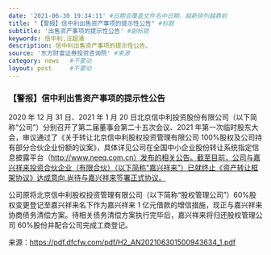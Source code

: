 ```yaml
---
date: '2021-06-30 19:34:11' #日期会覆盖文件名中日期，越新排列越靠前
title: "【警报】信中利出售资产事项的提示性公告" #标题
subtitle: '出售资产事项的提示性公告' #副标题
keywords: 信中利,汪超涌
description: 信中利出售资产事项的提示性公告。
source: '东方财富证券投资咨询院' #来源
category: news   #不要动
layout: post     #不要动
---
```


### 【警报】信中利出售资产事项的提示性公告

2020 年 12 月 31 日、2021 年 1 月 20 日北京信中利投资股份有限公司（以下简称“公司”）分别召开了第二届董事会第二十五次会议、2021 年第一次临时股东大会，审议通过了《关于转让北京信中利股权投资管理有限公司 100%股权及公司持有部分合伙企业份额的议案》，具体详见公司在全国中小企业股份转让系统指定信息披露平台（http://www.neeq.com.cn）发布的相关公告。截至目前，公司与嘉兴祥来投资合伙企业（有限合伙）（以下简称“嘉兴祥来”）已就终止《资产转让框架协议》达成意向,尚待与嘉兴祥来签署正式协议。

公司原将北京信中利股权投资管理有限公司（以下简称“股权管理公司”）60%股权变更登记至嘉兴祥来名下作为嘉兴祥来 1 亿元借款的增信措施，现正与嘉兴祥来协商债务清偿方案。待相关债务清偿方案执行完毕后，嘉兴祥来将归还股权管理公司 60%股份并配合公司完成工商登记。

来源：https://pdf.dfcfw.com/pdf/H2_AN202106301500943634_1.pdf
